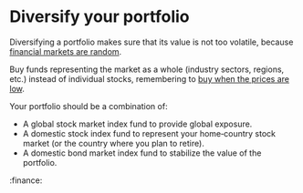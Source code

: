 # Diversify your portfolio

Diversifying a portfolio makes sure that its value is not too volatile, because [financial markets are random](fa2k).

Buy funds representing the market as a whole (industry sectors, regions, etc.) instead of individual stocks, remembering to [buy when the prices are low](uxjt).

Your portfolio should be a combination of:

- A global stock market index fund to provide global exposure.
- A domestic stock index fund to represent your home‐country stock market (or the country where you plan to retire).
- A domestic bond market index fund to stabilize the value of the portfolio.

:finance:
